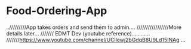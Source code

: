 # Food-Ordering-App


../////////App takes orders and send them to admin....
/////////////////More details later...
/////// EDMT Dev (youtube reference)............
///////https://www.youtube.com/channel/UCllewj2bGdqB8U9Ld15INAg ...

